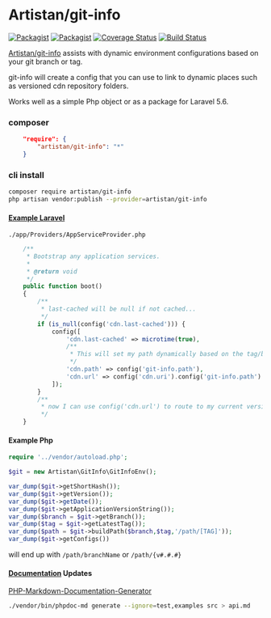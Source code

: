 # Artistan/git-info

[![Packagist](https://img.shields.io/packagist/v/artistan/git-info.svg?maxAge=3600)](https://packagist.org/packages/artistan/git-info)
[![Packagist](https://img.shields.io/packagist/dt/artistan/git-info.svg?maxAge=3600)](https://packagist.org/packages/artistan/git-info)
[![Coverage Status](https://coveralls.io/repos/github/Artistan/git-info/badge.svg?branch=master)](https://coveralls.io/github/Artistan/git-info?branch=master)
[![Build Status](https://travis-ci.org/Artistan/git-info.svg?branch=master)](https://travis-ci.org/Artistan/git-info)

[Artistan/git-info](https://github.com/Artistan/git-info) assists with dynamic environment configurations based on your git branch or tag.

git-info will create a config that you can use to link to dynamic places such as versioned cdn repository folders.

Works well as a simple Php object or as a package for Laravel 5.6.

### composer
```json
    "require": {
        "artistan/git-info": "*"
    }
```

### cli install

```bash
composer require artistan/git-info 
php artisan vendor:publish --provider=artistan/git-info 
```

#### [Example Laravel](https://github.com/Artistan/git-info/blob/master/example/example.md)

`./app/Providers/AppServiceProvider.php`

```php
    /**
     * Bootstrap any application services.
     *
     * @return void
     */
    public function boot()
    {
        /**
         * last-cached will be null if not cached...
         */
        if (is_null(config('cdn.last-cached'))) {
            config([
                'cdn.last-cached' => microtime(true),
                /**
                 * This will set my path dynamically based on the tag/branch
                 */
                'cdn.path' => config('git-info.path'),
                'cdn.url' => config('cdn.uri').config('git-info.path')
            ]);
        }
        /**
         * now I can use config('cdn.url') to route to my current versioned content on my cdn
         */
    }
```



#### Example Php

```php
require '../vendor/autoload.php';

$git = new Artistan\GitInfo\GitInfoEnv();

var_dump($git->getShortHash());
var_dump($git->getVersion());
var_dump($git->getDate());
var_dump($git->getApplicationVersionString());
var_dump($branch = $git->getBranch());
var_dump($tag = $git->getLatestTag());
var_dump($path = $git->buildPath($branch,$tag,'/path/[TAG]'));
var_dump($git->getConfigs())
```
will end up with `/path/branchName` or  `/path/{v#.#.#}`

#### [Documentation](https://github.com/victorjonsson/PHP-Markdown-Documentation-Generator) Updates

[PHP-Markdown-Documentation-Generator](https://github.com/victorjonsson/PHP-Markdown-Documentation-Generator)

```bash
./vendor/bin/phpdoc-md generate --ignore=test,examples src > api.md
```
